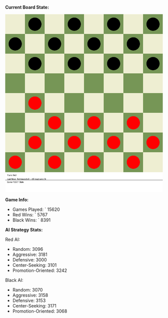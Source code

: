 
**Current Board State:**  
<!-- START_GIF -->
![Checkers Game](./checkers_game.gif)
<!-- END_GIF -->

**Game Info:**  
- Games Played: `<!-- GAMES_PLAYED --> 15620
- Red Wins: `<!-- RED_WINS --> 5767
- Black Wins: `<!-- BLACK_WINS --> 8391

<!-- AI_STATS -->
**AI Strategy Stats:**

Red AI:
- Random: 3096
- Aggressive: 3181
- Defensive: 3000
- Center-Seeking: 3101
- Promotion-Oriented: 3242

Black AI:
- Random: 3070
- Aggressive: 3158
- Defensive: 3153
- Center-Seeking: 3171
- Promotion-Oriented: 3068
